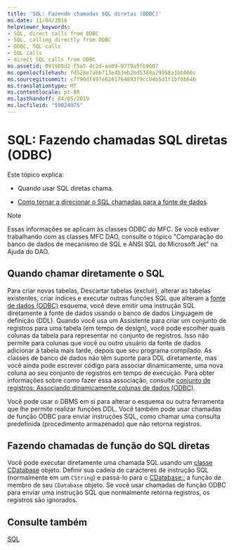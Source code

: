 ```yaml
---
title: 'SQL: Fazendo chamadas SQL diretas (ODBC)'
ms.date: 11/04/2016
helpviewer_keywords:
- SQL, direct calls from ODBC
- SQL, calling directly from ODBC
- ODBC, SQL calls
- SQL calls
- direct SQL calls from ODBC
ms.assetid: 091988d2-f5a5-4c2d-aa09-8779a9fb9607
ms.openlocfilehash: fd528e7abb713e4b3eb2bd5388a29958a1bb006c
ms.sourcegitcommit: c7f90df497e6261764893f9cc04b5d1f1bf0b64b
ms.translationtype: MT
ms.contentlocale: pt-BR
ms.lasthandoff: 04/05/2019
ms.locfileid: "59024975"
---
```

# <a name="sql-making-direct-sql-calls-odbc"></a>SQL: Fazendo chamadas SQL diretas (ODBC)

Este tópico explica:

- Quando usar SQL diretas chama.

- [Como tornar a direcionar o SQL chamadas para a fonte de dados](#_core_making_direct_sql_function_calls).

> [!NOTE]
>  Essas informações se aplicam às classes ODBC do MFC. Se você estiver trabalhando com as classes MFC DAO, consulte o tópico "Comparação do banco de dados de mecanismo de SQL e ANSI SQL do Microsoft Jet" na Ajuda do DAO.

##  <a name="_core_when_to_call_sql_directly"></a> Quando chamar diretamente o SQL

Para criar novas tabelas, Descartar tabelas (excluir), alterar as tabelas existentes, criar índices e executar outras funções SQL que alteram a [fonte de dados (ODBC)](../../data/odbc/data-source-odbc.md) esquema, você deve emitir uma instrução SQL diretamente à fonte de dados usando o banco de dados Linguagem de definição (DDL). Quando você usa um Assistente para criar um conjunto de registros para uma tabela (em tempo de design), você pode escolher quais colunas da tabela para representar no conjunto de registros. Isso não permite para colunas que você ou outro usuário da fonte de dados adicionar à tabela mais tarde, depois que seu programa compilado. As classes de banco de dados não têm suporte para DDL diretamente, mas você ainda pode escrever código para associar dinamicamente, uma nova coluna ao seu conjunto de registros em tempo de execução. Para obter informações sobre como fazer essa associação, consulte [conjunto de registros: Associando dinamicamente colunas de dados (ODBC)](../../data/odbc/recordset-dynamically-binding-data-columns-odbc.md).

Você pode usar o DBMS em si para alterar o esquema ou outra ferramenta que lhe permite realizar funções DDL. Você também pode usar chamadas de função ODBC para enviar instruções SQL, como chamar uma consulta predefinida (procedimento armazenado) que não retorna registros.

##  <a name="_core_making_direct_sql_function_calls"></a> Fazendo chamadas de função do SQL diretas

Você pode executar diretamente uma chamada SQL usando um [classe CDatabase](../../mfc/reference/cdatabase-class.md) objeto. Definir sua cadeia de caracteres de instrução SQL (normalmente em um `CString`) e passá-lo para o [CDatabase::](../../mfc/reference/cdatabase-class.md#executesql) a função de membro de seu `CDatabase` objeto. Se você usar chamadas de função ODBC para enviar uma instrução SQL que normalmente retorna registros, os registros são ignorados.

## <a name="see-also"></a>Consulte também

[SQL](../../data/odbc/sql.md)
